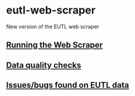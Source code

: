 # eutl-web-scraper
New version of the EUTL web scraper

## [Running the Web Scraper](/docs/RunningTheWebScraper.md)

## [Data quality checks](/docs/QualityChecks.md)

## [Issues/bugs found on EUTL data](/docs/IssuesWithEUTLdata.md)


